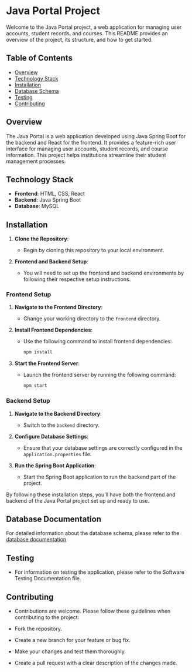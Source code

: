 # Java Portal Project

Welcome to the Java Portal project, a web application for managing user accounts, student records, and courses. This README provides an overview of the project, its structure, and how to get started.

## Table of Contents

- [Overview](#overview)
- [Technology Stack](#technology-stack)
- [Installation](#installation)
- [Database Schema](#database-schema)
- [Testing](#testing)
- [Contributing](#contributing)


## Overview

The Java Portal is a web application developed using Java Spring Boot for the backend and React for the frontend. It provides a feature-rich user interface for managing user accounts, student records, and course information. This project helps institutions streamline their student management processes.

## Technology Stack

- **Frontend**: HTML, CSS, React
- **Backend**: Java Spring Boot
- **Database**: MySQL

## Installation

1. **Clone the Repository**:
   - Begin by cloning this repository to your local environment.

2. **Frontend and Backend Setup**:
   - You will need to set up the frontend and backend environments by following their respective setup instructions.

### Frontend Setup

1. **Navigate to the Frontend Directory**:
   - Change your working directory to the `frontend` directory.

2. **Install Frontend Dependencies**:
   - Use the following command to install frontend dependencies:
     ```bash
     npm install
     ```

3. **Start the Frontend Server**:
   - Launch the frontend server by running the following command:
     ```bash
     npm start
     ```

### Backend Setup

1. **Navigate to the Backend Directory**:
   - Switch to the `backend` directory.

2. **Configure Database Settings**:
   - Ensure that your database settings are correctly configured in the `application.properties` file.

3. **Run the Spring Boot Application**:
   - Start the Spring Boot application to run the backend part of the project.

By following these installation steps, you'll have both the frontend and backend of the Java Portal project set up and ready to use.


## Database Documentation
For detailed information about the database schema, please refer to the [database documentation](SchemaDocumentation.md)

## Testing

- For information on testing the application, please refer to the Software Testing Documentation file.

## Contributing
- Contributions are welcome. Please follow these guidelines when contributing to the project:

- Fork the repository.
- Create a new branch for your feature or bug fix.
- Make your changes and test them thoroughly.
- Create a pull request with a clear description of the changes made.
